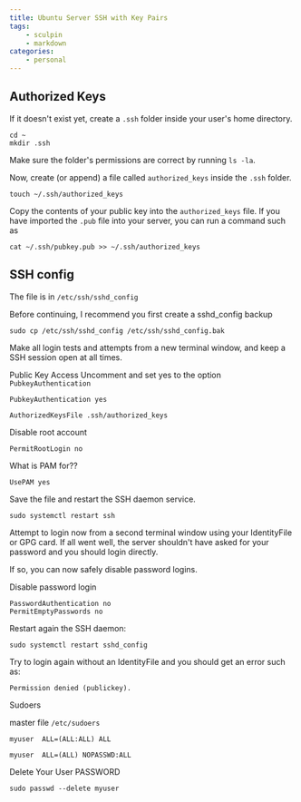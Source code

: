 ```yaml
---
title: Ubuntu Server SSH with Key Pairs
tags:
    - sculpin
    - markdown
categories:
    - personal
---
```


## Authorized Keys

If it doesn't exist yet, create a `.ssh` folder inside your user's home directory.

```
cd ~
mkdir .ssh
```

Make sure the folder's permissions are correct by running `ls -la`.

Now, create (or append) a file called `authorized_keys` inside the `.ssh` folder.

```
touch ~/.ssh/authorized_keys
```

Copy the contents of your public key into the `authorized_keys` file. If you have imported the `.pub` file into your server, you can run a command such as

```
cat ~/.ssh/pubkey.pub >> ~/.ssh/authorized_keys
```

## SSH config

The file is in `/etc/ssh/sshd_config`

Before continuing, I recommend you first create a sshd_config backup

```
sudo cp /etc/ssh/sshd_config /etc/ssh/sshd_config.bak
```


Make all login tests and attempts from a new terminal window, and keep a SSH session open at all times.


Public Key Access
Uncomment and set yes to the option `PubkeyAuthentication`

```
PubkeyAuthentication yes
```

```
AuthorizedKeysFile .ssh/authorized_keys
```



Disable root account
```
PermitRootLogin no
```

What is PAM for??

```
UsePAM yes
```

Save the file and restart the SSH daemon service.

```
sudo systemctl restart ssh
```

Attempt to login now from a second terminal window using your IdentityFile or GPG card. If all went well, the server shouldn't have asked for your password and you should login directly.


If so, you can now safely disable password logins.

Disable password login
```
PasswordAuthentication no
PermitEmptyPasswords no
```

Restart again the SSH daemon:

```
sudo systemctl restart sshd_config
```

Try to login again without an IdentityFile and you should get an error such as:

```
Permission denied (publickey).
```

Sudoers

master file `/etc/sudoers`

```
myuser	ALL=(ALL:ALL) ALL
```


```
myuser	ALL=(ALL) NOPASSWD:ALL
```

Delete Your User PASSWORD

```
sudo passwd --delete myuser
```

